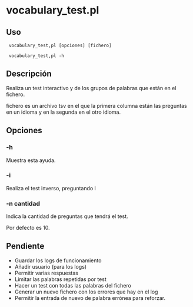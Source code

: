 # vocabulary_test.pl
## Uso
```
 vocabulary_test,pl [opciones] [fichero]
```

```
 vocabulary_test,pl -h
```


## Descripción
Realiza un test interactivo y de los grupos de palabras que están en 
el fichero.

fichero es un archivo tsv en el que la primera columna están las 
preguntas en un idioma y en la segunda en el otro idioma.


## Opciones
### -h
Muestra esta ayuda.


### -i
Realiza el test inverso, preguntando l


### -n cantidad
Indica la cantidad de preguntas que tendrá el test.

Por defecto es 10.



## Pendiente
*  Guardar los logs de funcionamiento
*  Añadir usuario (para los logs)
*  Permitir varias respuestas
*  Limitar las palabras repetidas por test
*  Hacer un test con todas las palabras del fichero
*  Generar un nuevo fichero con los errores que hay en el log
*  Permitir la entrada de nuevo de palabra errónea para reforzar.



